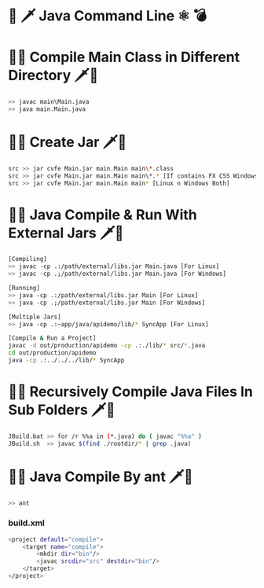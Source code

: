 # 🔫 🗡 Java Command Line ⚛ 💣 
# 🔪🔧 Compile Main Class in Different Directory 🗡🔨
```sh
>> javac main\Main.java
>> java main.Main.java
```

# 🔪🔧 Create Jar 🗡🔨
```sh
src >> jar cvfe Main.jar main.Main main\*.class
src >> jar cvfe Main.jar main.Main main\*.* [If contains FX CSS Windows PC]
src >> jar cvfe Main.jar main.Main main* [Linux n Windows Both]
```

# 🔪🔧 Java Compile & Run With External Jars 🗡🔨 
```sh
[Compiling]
>> javac -cp .:/path/external/libs.jar Main.java [For Linux]
>> javac -cp .;/path/external/libs.jar Main.java [For Windows]

[Running]
>> java -cp .:/path/external/libs.jar Main [For Linux]
>> java -cp .;/path/external/libs.jar Main [For Windows]

[Multiple Jars]
>> java -cp .:~app/java/apidemo/lib/* SyncApp [For Linux]

[Compile & Run a Project]
javac -d out/production/apidemo -cp .:./lib/* src/*.java
cd out/production/apidemo
java -cp .:../../../lib/* SyncApp
```


# 🔪🔧 Recursively Compile Java Files In Sub Folders 🗡🔨 
```sh
JBuild.bat >> for /r %%a in (*.java) do ( javac "%%a" )
JBuild.sh  >> javac $(find ./rootdir/* | grep .java)
```

# 🔪🔧 Java Compile By ant 🗡🔨
```sh
>> ant
```
### build.xml
```sh
<project default="compile">
    <target name="compile">
        <mkdir dir="bin"/>
        <javac srcdir="src" destdir="bin"/>
    </target>
</project>
```
